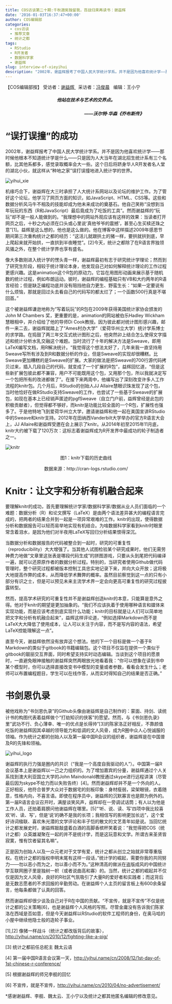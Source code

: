 ```yaml
---
title: COS访谈第二十期:千秋邈矣独留我，百战归来再读书：谢益辉
date: '2016-01-03T16:37:47+00:00'
author: COS编辑部
categories:
  - cos访谈
  - 推荐文章
  - 统计之都
tags:
  - RStudio
  - R开发者
  - 数据科学家
  - 谢益辉
slug: interview-of-xieyihui
description: "2002年，谢益辉报考了中国人民大学统计学系。并不是因为他喜欢统计学——那时候他根本不知道统计学是什么——只是因为人大当年在湖北招生统计系有三个名额，比其他系都多，感觉录取概率会大一些。这个日后将跻身华人R开发者名人堂的湖北小伙，就这样从“种地之家”误打误撞地进入统计学的世界。![yihui_xie](https://cos.name/wp-content/uploads/2015/12/yihui_xie.jpg)。 机缘巧合下，谢益辉在大三时承担了人大统计系网站以及论坛的维护工作。为了管好这个论坛，他学习了网页方面的知识，如JavaScript、HTML、CSS等。这些和数据分析风马牛不相及的技能却成为他未来成功的奠基石。"
---
```


【COS编辑部按】 受访者：[谢益辉 ](http://yihui.name/)  采访者：[冯俊晨](http://www.fengjunchen.com/)   编辑：王小宁

<h5 style="text-align: center;">
  他站在技术与艺术的交界点。
</h5>

<h5 style="text-align: center;">
                                                       ——沃尔特·华森《乔布斯传》
</h5>

# “误打误撞”的成功

2002年，谢益辉报考了中国人民大学统计学系。并不是因为他喜欢统计学——那时候他根本不知道统计学是什么——只是因为人大当年在湖北招生统计系有三个名额，比其他系都多，感觉录取概率会大一些。这个日后将跻身华人R开发者名人堂的湖北小伙，就这样从“种地之家”误打误撞地进入统计学的世界。

![yihui_xie](https://cos.name/wp-content/uploads/2015/12/yihui_xie.jpg)

机缘巧合下，谢益辉在大三时承担了人大统计系网站以及论坛的维护工作。为了管好这个论坛，他学习了网页方面的知识，如JavaScript、HTML、CSS等。这些和数据分析风马牛不相及的技能却成为他未来成功的奠基石。他自己笑称“没想到当年玩玩的东西（R和JavaScript）最后竟成为了吃饭的工具”。然而谢益辉的“玩玩”却不是一般人能做到的。“我理想中的网站外观应该有这样的效果：当读者打开网页之后，十秒之内必须在口头或心里说‘真他爷爷的震撼’，甚至心生买椟还珠之意”[1]。益辉是这么想的，他也是这么做的。他在博客中这样描述2009年感恩节期间第三次重构统计之都的经历：“这活儿就跟拱土的猪一样，要拱就拱到底，早上爬起来就开始拱，一直拱到半夜睡觉”。[2]今天，统计之都除了在R语言界独领风骚之外，在整个统计学界也享有盛名。

像大多数刚进入统计学的愣头青一样，谢益辉最初有志于研究统计学理论；然而到了研究生阶段，相较于统计理论本身，他发现自己对如何解释统计理论的工作过程更感兴趣。这是animation这个R包的原动力。它旨在用图形动画来展示基于随机数的统计过程，例如布朗运动。彼时，谢益辉的编程基础只有VB和大约两年的R语言经验；但是缺乏编程功底并没有阻挡他自力更生、野蛮生长：“如果一定要说有什么烦恼，那就是回过头去看自己的代码写的都太烂了；一个函数500行真是不堪回首。”

这个被谢益辉谦逊地称为“写着玩玩”的R包在2009年获得美国统计家协会颁发的John M Chambers 奖，更重要的是，animation的网站被伯乐Hadley Wickham慧眼相中，并介绍给了他的导师Di Cook教授。因为彼此都对统计图形感兴趣，邮件一来二去，谢益辉就踏上了“Ames村办大学”（爱荷华州立大学）统计学系博士的求学路。在捣鼓了两三年交互式统计图形之后，他突然卯上结合怎么使得文字描述和统计分析水乳交融这个难题。当时流行了十年的解决方法是Sweave，即用LaTeX编写文档，用R解决统计。“我觉得这个想法太好了，几年来我一直坚持用Sweave写所有涉及到R和数据分析的作业，但是Sweave的实现却很糟糕。比Sweave更加糟糕的是Sweave的扩展。大家的做法是把Sweave的700行源代码拷贝过来，插入几段自己的代码，就变成了一个扩展的R包”，益辉回忆道，“但是这些新扩展包彼此都不兼容，用户不可能既用这个包，又用那个包，所以我就决定写一个包把所有的改进都做了”。在接下来两周中，他编写出了深刻改变许多人工作流程的knitr包。几个月后，RStudio的创始人JJ Allaire慧眼识珠发现了这个包，当时他恰好在做RStudio支持Sweave的工作，也尝试了一些基于Sweave的扩展包，如现在基本上已经销声匿迹的pgfSweave（自立门户前，益辉曾经是此包的积极贡献者），但觉得都不够好，而knitr是功能比较全面的一个R包，扩展性也强多了。于是他特地飞到爱荷华州立大学，邀请谢益辉和他一起在美国宣讲RStudio中的Sweave和knitr支持。2012年在田纳西Vanderbilt大学举办的官方R语言大会上，JJ Allaire和谢益辉受邀在会上展示了knitr。从2014年初至2015年11月底，knitr大约被下载了120万次：这标志着谢益辉成为R开发界中最成功的轮子制造者之一。

![knitr](https://cos.name/wp-content/uploads/2015/12/knitr.jpg)

<p style="text-align: center;">
  图1：knitr下载的历史曲线
</p>

<p style="text-align: center;">
  数据来源：http://cran-logs.rstudio.com/
</p>

# Knitr：让文字和分析有机融合起来

要理解knitr的成功，首先要理解统计学家/数据科学家/数据从业人员们面临的一个难题：数据分析（R）和论文撰写（LaTeX）是由两个语法差异甚大的编程语言完成的，把两者的结果合并到一起是一项异常艰难的工作。knitr的出现，使得数据分析和数据报告可以轻而易举地实现有机结合。为啥数据科学家看到knitr时眼里常含着泪水，是因为他们对半夜用LaTeX写回归分析结果恨得深沉。

当数据分析和数据报告的代码被整合到一起时，研究的可重复性（reproducibility）大大增强了。当其他人试图检验某个研究成果时，他们无需劳神费力地做“文章里这张表是哪段代码生成”的拼图游戏，只要从头到尾把代码编译一遍，就可以还原原作者的数据分析过程。特别的，当研究者使用Github做代码管理时，整个研究过程都被版本控制工具忠实地记录下来，并向大众开放；这将极大地提高作弊的成本，从而降低学术舞弊的概率。虽然目前察觉到这一点的只有小部分有识之士，但是可以预见未来主流学术界一定会向更高可重复性的研究过程披露转型。

然而，提高学术研究的可重复性并不是谢益辉创造knitr的本意，只能算是意外之得。他对于knitr的期望是更加抽象的。“我们不应该执着于使用哪种语言和媒体来实现功能，而是应该考虑到底实现什么功能；knitr的目标就是让人们可以简单地把文字和分析有机融合起来”，益辉这样评论道，“例如选择Markdown而不是LaTeX大大降低了使用成本，让人可以关注于内容，而不是写内容的语法，希望LaTeX控能理解这一点”。

直至今天，谢益辉依然没有放弃这个想法。他的下一个目标是做一个基于R Markdown的类似于gitbook的书籍编辑包。这个项目不仅旨在提供一个类似于gitbook的靓丽交互界面，同时希望支持实时动态编辑。当谈到这个项目的愿景时，一直避免眼神接触的谢益辉突然两眼放光地看着我：“你可以想象在读到书中某个模型时，你可以选择直接改变书中模型的变量或者参数，看看会发生什么；老师可以布置编程题目，学生可以在线作答，从而实时得知自己的结果是否正确。”

# 书剑恩仇录

被他戏称为“书剑恩仇录”的Github头像由谢益辉是自己制作的：蒙面、持剑、读统计书的构图代表着益辉做个“打劫知识的侠客”的愿望。然而，与《书剑恩仇录》里”武功不行、负心薄幸、唯一的优点是长得帅”[3]的陈家洛正好相反，不靠颜值吃饭的谢益辉因其卓越的领导能力和低调的文人风骨，成为R圈中众人心悦诚服的领袖。作为统计之都的创始人以及第一届中国R会议的组织者，谢益辉是在中国普及R的先锋和领袖。

![yihui_logo](https://cos.name/wp-content/uploads/2015/12/yihui_logo.jpg)

谢益辉的执行力强是圈内的共识（“我是一个高度自我驱动的人”）。中国第一届R会议基本上是谢益辉以一己之力组织的。为了增加嘉宾的分量，谢益辉通过个人关系找到澳大利亚国立大学的John Maindonald教授通过skype进行远程讲演（尽管最后因为skype不给力而以失败告终）[4]。然而谢益辉却并不是一个外向的人。正好相反，他符合普罗大众对于数据宅的刻板印象：身材瘦弱，梁架眼镜，衣着随意，性格内向，不喜言语。即使在程序员中，谢益辉的沉默寡言也是颇为例外的。第一届R语言会议召开时，满屋谈笑风声，益辉却在一旁调试话筒；有人以为他是工作人员，还拍着肩膀问他谢益辉在哪里。[5]“‘听、说、读、写’四项中我比较喜欢‘听、读、写’，但是‘说’的确不是我的长项；我相信写的影响更加长远”，这个爱好诗词楹联、喜欢朱光潜的文学评论和丰子恺的散文的文艺青年如是说。当回忆统计之都发展史时，谢益辉敲敲盛着白酒的高脚香槟杯笑着说：“我觉得把COS（统计之都）众英雄凝聚在一起的并不是统计学，而是这玩意和文学。所谓古来圣贤皆寂寞，惟有饮者留其名嘛”。

正是因为创始人以及一众元老对于文学有爱，统计之都从创立之始就非常尊重版权。在统计之都的版权申明末尾有这样一段话，”统计学的崛起，需要你我的共同努力——勿以恶小而为之，勿以善小而不为。”这种清高的做派在盗版成风的中国统计学互联网圈子里是独树一帜（或者说曲高和寡）的。当然，统计之都的崛起并不仅仅是因为文人风骨，良好的R社区气氛吸引了大量R的爱好者和实践者；而这背后是无数志愿者的不求回报的辛勤劳动。在谢益辉个人主页的留言板上有600余条留言，他每条都做了认真的回答。

然而谢益辉却很少谈及自己对于R在中国的贡献。“不宣传，就是不宣传”不仅是统计之都的公关策略[6]，也是谢益辉个人风格的写照。尽管金庸没有告诉我们陈家洛在西域是否如意，但是今天谢益辉以RStudio的软件工程师的身份，在奥马哈的小屋中继续他隐士般的造轮子事业。



[1],[2] 像猪一样战斗（统计之都改版背后的故事），<http://yihui.name/cn/2010/12/fighting-like-a-pig/>

[3] 统计之都前任总舵主 魏太云语

[4] 第一届中国R语言会议第一天，<http://yihui.name/cn/2008/12/1st-day-of-1st-chinese-r-conference/>

[5] 根据谢益辉的师兄李舰的回忆

[6] 不宣传，就是不宣传，<http://yihui.name/cn/2010/04/no-advertisement/>

*感谢谢益辉、李舰、魏太云、王小宁以及统计之都其他匿名编辑的修改意见。
